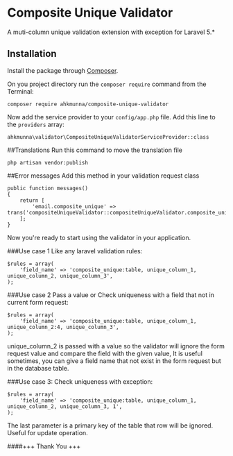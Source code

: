 # Composite Unique Validator
A muti-column unique validation extension with exception for Laravel 5.*

## Installation
Install the package through [Composer](http://getcomposer.org/).

On you project directory run the `composer require` command from the Terminal:

    composer require ahkmunna/composite-unique-validator

Now add the service provider to your `config/app.php` file.
Add this line to the `providers` array:

    ahkmunna\validator\CompositeUniqueValidatorServiceProvider::class

##Translations
Run this command to move the translation file

    php artisan vendor:publish

##Error messages
Add this method in your validation request class

    public function messages()
    {
        return [
            'email.composite_unique' => trans('compositeUniqueValidator::compositeUniqueValidator.composite_unique'),
        ];
    }

Now you're ready to start using the validator in your application.

###Use case 1
Like any laravel validation rules:

    $rules = array(
        'field_name' => 'composite_unique:table, unique_column_1, unique_column_2, unique_column_3',
    );

###Use case 2
Pass a value or Check uniqueness with a field that not in current form request:

    $rules = array(
        'field_name' => 'composite_unique:table, unique_column_1, unique_column_2:4, unique_column_3',
    );

unique_column_2 is passed with a value so the validator will ignore the form request value and compare the field with the given value, It is useful sometimes, you can give a field name that not exist in the form request but in the database table.

###Use case 3:
Check uniqueness with exception:

    $rules = array(
        'field_name' => 'composite_unique:table, unique_column_1, unique_column_2, unique_column_3, 1',
    );

The last parameter is a primary key of the table that row will be ignored. Useful for update operation.

####+++ Thank You +++


